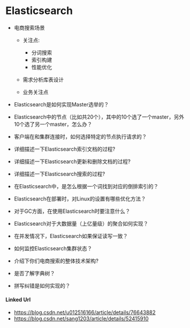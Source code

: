 
# Elasticsearch


- 电商搜索场景
    - 关注点:
        + 分词搜索
        + 索引构建
        + 性能优化 
   
   - 需求分析库表设计
   
   - 业务关注点
      
    
    
    
    
    
    
    
    
    
    
    
    
    
- Elasticsearch是如何实现Master选举的？
 
- Elasticsearch中的节点（比如共20个），其中的10个选了一个master，另外10个选了另一个master，怎么办？

- 客户端在和集群连接时，如何选择特定的节点执行请求的？

- 详细描述一下Elasticsearch索引文档的过程?

- 详细描述一下Elasticsearch更新和删除文档的过程?

- 详细描述一下Elasticsearch搜索的过程?

- 在Elasticsearch中，是怎么根据一个词找到对应的倒排索引的？

- Elasticsearch在部署时，对Linux的设置有哪些优化方法？

- 对于GC方面，在使用Elasticsearch时要注意什么？

- Elasticsearch对于大数据量（上亿量级）的聚合如何实现？

- 在并发情况下，Elasticsearch如果保证读写一致？

- 如何监控Elasticsearch集群状态？

- 介绍下你们电商搜索的整体技术架构?

- 是否了解字典树？

- 拼写纠错是如何实现的？



#### Linked Url
- https://blog.csdn.net/u012516166/article/details/76643882 
- https://blog.csdn.net/sang1203/article/details/52415910